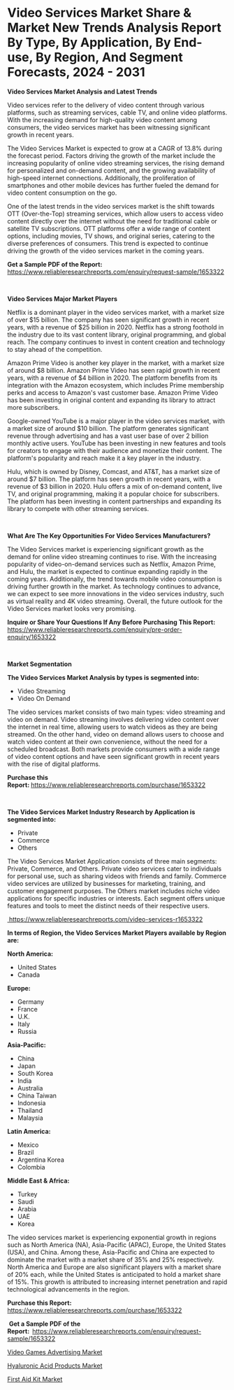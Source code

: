 <p><h1>Video Services Market Share & Market New Trends Analysis Report By Type, By Application, By End-use, By Region, And Segment Forecasts, 2024 - 2031</h1></p><p><strong>Video Services Market Analysis and Latest Trends</strong></p>
<p><p>Video services refer to the delivery of video content through various platforms, such as streaming services, cable TV, and online video platforms. With the increasing demand for high-quality video content among consumers, the video services market has been witnessing significant growth in recent years.</p><p>The Video Services Market is expected to grow at a CAGR of 13.8% during the forecast period. Factors driving the growth of the market include the increasing popularity of online video streaming services, the rising demand for personalized and on-demand content, and the growing availability of high-speed internet connections. Additionally, the proliferation of smartphones and other mobile devices has further fueled the demand for video content consumption on the go.</p><p>One of the latest trends in the video services market is the shift towards OTT (Over-the-Top) streaming services, which allow users to access video content directly over the internet without the need for traditional cable or satellite TV subscriptions. OTT platforms offer a wide range of content options, including movies, TV shows, and original series, catering to the diverse preferences of consumers. This trend is expected to continue driving the growth of the video services market in the coming years.</p></p>
<p><strong>Get a Sample PDF of the Report:&nbsp;</strong> <a href="https://www.reliableresearchreports.com/enquiry/request-sample/1653322">https://www.reliableresearchreports.com/enquiry/request-sample/1653322</a></p>
<p>&nbsp;</p>
<p><strong>Video Services Major Market Players</strong></p>
<p><p>Netflix is a dominant player in the video services market, with a market size of over $15 billion. The company has seen significant growth in recent years, with a revenue of $25 billion in 2020. Netflix has a strong foothold in the industry due to its vast content library, original programming, and global reach. The company continues to invest in content creation and technology to stay ahead of the competition. </p><p>Amazon Prime Video is another key player in the market, with a market size of around $8 billion. Amazon Prime Video has seen rapid growth in recent years, with a revenue of $4 billion in 2020. The platform benefits from its integration with the Amazon ecosystem, which includes Prime membership perks and access to Amazon's vast customer base. Amazon Prime Video has been investing in original content and expanding its library to attract more subscribers.</p><p>Google-owned YouTube is a major player in the video services market, with a market size of around $10 billion. The platform generates significant revenue through advertising and has a vast user base of over 2 billion monthly active users. YouTube has been investing in new features and tools for creators to engage with their audience and monetize their content. The platform's popularity and reach make it a key player in the industry.</p><p>Hulu, which is owned by Disney, Comcast, and AT&T, has a market size of around $7 billion. The platform has seen growth in recent years, with a revenue of $3 billion in 2020. Hulu offers a mix of on-demand content, live TV, and original programming, making it a popular choice for subscribers. The platform has been investing in content partnerships and expanding its library to compete with other streaming services.</p></p>
<p>&nbsp;</p>
<p><strong>What Are The Key Opportunities For Video Services Manufacturers?</strong></p>
<p><p>The Video Services market is experiencing significant growth as the demand for online video streaming continues to rise. With the increasing popularity of video-on-demand services such as Netflix, Amazon Prime, and Hulu, the market is expected to continue expanding rapidly in the coming years. Additionally, the trend towards mobile video consumption is driving further growth in the market. As technology continues to advance, we can expect to see more innovations in the video services industry, such as virtual reality and 4K video streaming. Overall, the future outlook for the Video Services market looks very promising.</p></p>
<p><strong>Inquire or Share Your Questions If Any Before Purchasing This Report:</strong> <a href="https://www.reliableresearchreports.com/enquiry/pre-order-enquiry/1653322">https://www.reliableresearchreports.com/enquiry/pre-order-enquiry/1653322</a></p>
<p>&nbsp;</p>
<p><strong>Market Segmentation</strong></p>
<p><strong>The Video Services Market Analysis by types is segmented into:</strong></p>
<p><ul><li>Video Streaming</li><li>Video On Demand</li></ul></p>
<p><p>The video services market consists of two main types: video streaming and video on demand. Video streaming involves delivering video content over the internet in real time, allowing users to watch videos as they are being streamed. On the other hand, video on demand allows users to choose and watch video content at their own convenience, without the need for a scheduled broadcast. Both markets provide consumers with a wide range of video content options and have seen significant growth in recent years with the rise of digital platforms.</p></p>
<p><strong>Purchase this Report:&nbsp;</strong><a href="https://www.reliableresearchreports.com/purchase/1653322">https://www.reliableresearchreports.com/purchase/1653322</a></p>
<p>&nbsp;</p>
<p><strong>The Video Services Market Industry Research by Application is segmented into:</strong></p>
<p><ul><li>Private</li><li>Commerce</li><li>Others</li></ul></p>
<p><p>The Video Services Market Application consists of three main segments: Private, Commerce, and Others. Private video services cater to individuals for personal use, such as sharing videos with friends and family. Commerce video services are utilized by businesses for marketing, training, and customer engagement purposes. The Others market includes niche video applications for specific industries or interests. Each segment offers unique features and tools to meet the distinct needs of their respective users.</p></p>
<p><a href="https://www.reliableresearchreports.com/video-services-r1653322">&nbsp;https://www.reliableresearchreports.com/video-services-r1653322</a></p>
<p><strong>In terms of Region, the Video Services Market Players available by Region are:</strong></p>
<p>
    <p> <strong> North America: </strong>
        <ul>
            <li>United States</li>
            <li>Canada</li>
        </ul>
        </p> 
    <p> <strong> Europe: </strong>
        <ul>
            <li>Germany</li>
            <li>France</li>
            <li>U.K.</li>
            <li>Italy</li>
            <li>Russia</li>
        </ul>
        </p> 
    <p> <strong> Asia-Pacific: </strong>
        <ul>
            <li>China</li>
            <li>Japan</li>
            <li>South Korea</li>
            <li>India</li>
            <li>Australia</li>
            <li>China Taiwan</li>
            <li>Indonesia</li>
            <li>Thailand</li>
            <li>Malaysia</li>
        </ul>
        </p> 
    <p> <strong> Latin America: </strong>
        <ul>
            <li>Mexico</li>
            <li>Brazil</li>
            <li>Argentina Korea</li>
            <li>Colombia</li>
        </ul>
        </p> 
    <p> <strong> Middle East & Africa: </strong>
        <ul>
            <li>Turkey</li>
            <li>Saudi</li>
            <li>Arabia</li>
            <li>UAE</li>
            <li>Korea</li>
        </ul>
    </p>
    </p>
<p><p>The video services market is experiencing exponential growth in regions such as North America (NA), Asia-Pacific (APAC), Europe, the United States (USA), and China. Among these, Asia-Pacific and China are expected to dominate the market with a market share of 35% and 25% respectively. North America and Europe are also significant players with a market share of 20% each, while the United States is anticipated to hold a market share of 15%. This growth is attributed to increasing internet penetration and rapid technological advancements in the region.</p></p>
<p><strong>Purchase this Report: </strong><a href="https://www.reliableresearchreports.com/purchase/1653322">https://www.reliableresearchreports.com/purchase/1653322</a></p>
<p>&nbsp;<strong>Get a Sample PDF of the Report:&nbsp;&nbsp;</strong><a href="https://www.reliableresearchreports.com/enquiry/request-sample/1653322">https://www.reliableresearchreports.com/enquiry/request-sample/1653322</a></p>
<p><strong></strong></p>
<p><p><a href="https://github.com/susanjprice2023/Market-Research-Report-List-1/blob/main/video-games-advertising-market.md">Video Games Advertising Market</a></p><p><a href="https://www.linkedin.com/pulse/hyaluronic-acid-products-market-comprehensive-assessment-ihp9e">Hyaluronic Acid Products Market</a></p><p><a href="https://www.linkedin.com/pulse/first-aid-kitnbspmarket-focuses-market-share-size-e6ane">First Aid Kit Market</a></p></p>